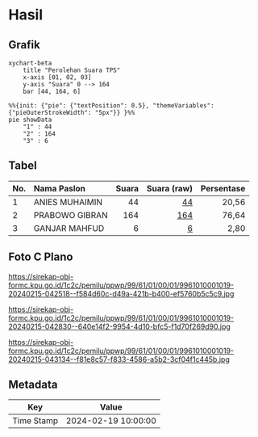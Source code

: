 # Hasil

## Grafik

```mermaid
xychart-beta
    title "Perolehan Suara TPS"
    x-axis [01, 02, 03]
    y-axis "Suara" 0 --> 164
    bar [44, 164, 6]
```

```mermaid
%%{init: {"pie": {"textPosition": 0.5}, "themeVariables": {"pieOuterStrokeWidth": "5px"}} }%%
pie showData
    "1" : 44
    "2" : 164
    "3" : 6
```

## Tabel

| No. | Nama Paslon    | Suara | Suara (raw) | Persentase |
|:--- |:-------------- | -----:| -----------:| ----------:|
| 1   | ANIES MUHAIMIN | 44    | [44][p-1]   | 20,56      |
| 2   | PRABOWO GIBRAN | 164   | [164][p-2]  | 76,64      |
| 3   | GANJAR MAHFUD  | 6     | [6][p-3]    | 2,80       |


[p-1]: https://github.com/gigit-pemilu/pemilu-2024-99-luar-negeri/blob/main/pilpres/hitung-suara/sub/99-luar-negeri/sub/61-kota-kinabalu-malaysia/sub/01-kota-kinabalu-malaysia/sub/0001-kota-kinabalu-malaysia/sub/019-ksk-008/sub/paslon-1.txt
[p-2]: https://github.com/gigit-pemilu/pemilu-2024-99-luar-negeri/blob/main/pilpres/hitung-suara/sub/99-luar-negeri/sub/61-kota-kinabalu-malaysia/sub/01-kota-kinabalu-malaysia/sub/0001-kota-kinabalu-malaysia/sub/019-ksk-008/sub/paslon-2.txt
[p-3]: https://github.com/gigit-pemilu/pemilu-2024-99-luar-negeri/blob/main/pilpres/hitung-suara/sub/99-luar-negeri/sub/61-kota-kinabalu-malaysia/sub/01-kota-kinabalu-malaysia/sub/0001-kota-kinabalu-malaysia/sub/019-ksk-008/sub/paslon-3.txt

## Foto C Plano

https://sirekap-obj-formc.kpu.go.id/1c2c/pemilu/ppwp/99/61/01/00/01/9961010001019-20240215-042518--f584d60c-d49a-421b-b400-ef5760b5c5c9.jpg

https://sirekap-obj-formc.kpu.go.id/1c2c/pemilu/ppwp/99/61/01/00/01/9961010001019-20240215-042830--640e14f2-9954-4d10-bfc5-f1d70f269d90.jpg

https://sirekap-obj-formc.kpu.go.id/1c2c/pemilu/ppwp/99/61/01/00/01/9961010001019-20240215-043134--f81e8c57-f833-4586-a5b2-3cf04f1c445b.jpg


## Metadata

| Key        | Value               |
| ---------- | ------------------- |
| Time Stamp | 2024-02-19 10:00:00 |



